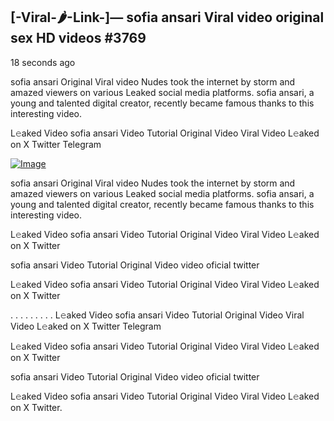 ## [-Viral-🌶-Link-]— sofia ansari Viral video original sex HD videos #3769

18 seconds ago

sofia ansari Original Viral video Nudes took the internet by storm and amazed viewers on various Leaked social media platforms. sofia ansari, a young and talented digital creator, recently became famous thanks to this interesting video.

L𝚎aked Video sofia ansari Video Tutorial Original Video Viral Video L𝚎aked on X Twitter Telegram

[![Image](https://github.com/user-attachments/assets/4baa9e90-ca7b-464e-852e-01bd4b43bc60)](https://happiness-bro.blogspot.com/2024/12/refhttpsviralvideotrending.html)

sofia ansari Original Viral video Nudes took the internet by storm and amazed viewers on various Leaked social media platforms. sofia ansari, a young and talented digital creator, recently became famous thanks to this interesting video.

L𝚎aked Video sofia ansari Video Tutorial Original Video Viral Video L𝚎aked on X Twitter

sofia ansari Video Tutorial Original Video video oficial twitter

L𝚎aked Video sofia ansari Video Tutorial Original Video Viral Video L𝚎aked on X Twitter

. . . . . . . . . L𝚎aked Video sofia ansari Video Tutorial Original Video Viral Video L𝚎aked on X Twitter Telegram

L𝚎aked Video sofia ansari Video Tutorial Original Video Viral Video L𝚎aked on X Twitter

sofia ansari Video Tutorial Original Video video oficial twitter

L𝚎aked Video sofia ansari Video Tutorial Original Video Viral Video L𝚎aked on X Twitter.